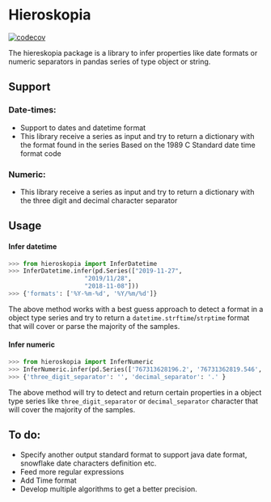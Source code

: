 # Hieroskopia

[![codecov](https://codecov.io/gh/simetrikinc/hieroskopia/branch/master/graph/badge.svg)](https://codecov.io/gh/simetrikinc/hieroskopia)

The hiereskopia package is a library to infer properties like date formats or
numeric separators in pandas series of type object or string.

## Support

### Date-times:

- Support to dates and datetime format
- This library receive a series as input and try to return a dictionary with the
  format found in the series Based on the 1989 C Standard date time format code

### Numeric:

- This library receive a series as input and try to return a dictionary with the
  three digit and decimal character separator

## Usage

#### Infer datetime

```Python
>>> from hieroskopia import InferDatetime
>>> InferDatetime.infer(pd.Series(["2019-11-27",
                     "2019/11/28",
                     "2018-11-08"]))
>>> {'formats': ['%Y-%m-%d', '%Y/%m/%d']}
```

The above method works with a best guess approach to detect a format in a object
type series and try to return a `datetime.strftime`/`strptime` format that will
cover or parse the majority of the samples.

#### Infer numeric

```Python
>>> from hieroskopia import InferNumeric
>>> InferNumeric.infer(pd.Series(['767313628196.2', '76731362819.546', '767313628196']))
>>> {'three_digit_separator': '', 'decimal_separator': '.' }
```

The above method will try to detect and return certain properties in a object
type series like `three_digit_separator` or `decimal_separator` character that
will cover the majority of the samples.

## To do:

- Specify another output standard format to support java date format, snowflake
  date characters definition etc.
- Feed more regular expressions
- Add Time format
- Develop multiple algorithms to get a better precision.
